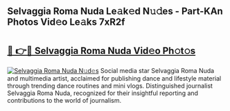 ## Selvaggia Roma Nuda Le𝚊k𝚎d N𝚞𝚍es - Part-KAn Photos Vid𝚎o Le𝚊ks 7xR2f

# <h2><a href="http://fbfhn4.evod.top/?m=Selvaggia+Roma+Nuda">🔗 👉🔴 Selvaggia Roma Nuda Vid𝚎o Ph𝚘t𝚘s</a></h2>

[![Selvaggia Roma Nuda N𝚞d𝚎s](https://i.imgur.com/8V9OHl7.gif)](http://fbfhn4.evod.top/?m=Selvaggia+Roma+Nuda)
Social media star Selvaggia Roma Nuda and multimedia artist, acclaimed for publishing dance and lifestyle material through trending dance routines and mini vlogs. Distinguished journalist Selvaggia Roma Nuda, recognized for their insightful reporting and contributions to the world of journalism. 
